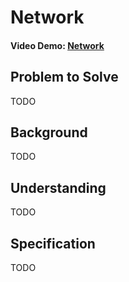 # Network

#### Video Demo: [Network](https://youtu.be/ou5z6xs0qQA)

## Problem to Solve 

TODO

## Background

TODO

## Understanding

TODO

## Specification

TODO
